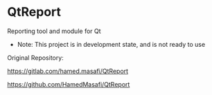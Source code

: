 # QtReport
Reporting tool and module for Qt

* Note: This project is in development state, and is not ready to use

Original Repository: 

https://gitlab.com/hamed.masafi/QtReport

https://github.com/HamedMasafi/QtReport



